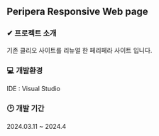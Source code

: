 ## Peripera Responsive Web page

### ✔ 프로젝트 소개
기존 클리오 사이트를 리뉴얼 한 페리페라 사이트 입니다.

### 💻 개발환경
IDE : Visual Studio


### 🕑 개발 기간 
2024.03.11 ~ 2024.4
